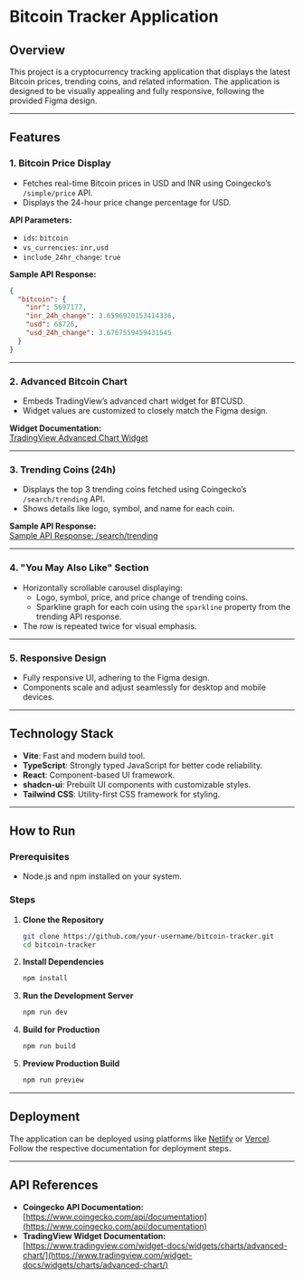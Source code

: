 # Bitcoin Tracker Application

## Overview
This project is a cryptocurrency tracking application that displays the latest Bitcoin prices, trending coins, and related information. The application is designed to be visually appealing and fully responsive, following the provided Figma design.

---

## Features

### 1. **Bitcoin Price Display**
   - Fetches real-time Bitcoin prices in USD and INR using Coingecko’s `/simple/price` API.
   - Displays the 24-hour price change percentage for USD.

   **API Parameters:**
   - `ids`: `bitcoin`
   - `vs_currencies`: `inr,usd`
   - `include_24hr_change`: `true`

   **Sample API Response:**
   ```json
   {
     "bitcoin": {
       "inr": 5697177,
       "inr_24h_change": 3.6596920153414336,
       "usd": 68726,
       "usd_24h_change": 3.6767559459431545
     }
   }
   ```

---

### 2. **Advanced Bitcoin Chart**
   - Embeds TradingView’s advanced chart widget for BTCUSD.
   - Widget values are customized to closely match the Figma design.

   **Widget Documentation:**  
   [TradingView Advanced Chart Widget](https://www.tradingview.com/widget-docs/widgets/charts/advanced-chart/)

---

### 3. **Trending Coins (24h)**
   - Displays the top 3 trending coins fetched using Coingecko’s `/search/trending` API.
   - Shows details like logo, symbol, and name for each coin.

   **Sample API Response:**  
   [Sample API Response: /search/trending](https://www.notion.so/Sample-API-Response-search-trending-e85623b447e94deb9da67d3b112b8761?pvs=21)

---

### 4. **"You May Also Like" Section**
   - Horizontally scrollable carousel displaying:
     - Logo, symbol, price, and price change of trending coins.
     - Sparkline graph for each coin using the `sparkline` property from the trending API response.
   - The row is repeated twice for visual emphasis.

---

### 5. **Responsive Design**
   - Fully responsive UI, adhering to the Figma design.
   - Components scale and adjust seamlessly for desktop and mobile devices.

---

## Technology Stack

- **Vite**: Fast and modern build tool.
- **TypeScript**: Strongly typed JavaScript for better code reliability.
- **React**: Component-based UI framework.
- **shadcn-ui**: Prebuilt UI components with customizable styles.
- **Tailwind CSS**: Utility-first CSS framework for styling.

---

## How to Run

### Prerequisites
- Node.js and npm installed on your system.

### Steps
1. **Clone the Repository**  
   ```bash
   git clone https://github.com/your-username/bitcoin-tracker.git
   cd bitcoin-tracker
   ```

2. **Install Dependencies**  
   ```bash
   npm install
   ```

3. **Run the Development Server**  
   ```bash
   npm run dev
   ```

4. **Build for Production**  
   ```bash
   npm run build
   ```

5. **Preview Production Build**  
   ```bash
   npm run preview
   ```

---

## Deployment
The application can be deployed using platforms like [Netlify](https://www.netlify.com/) or [Vercel](https://vercel.com/). Follow the respective documentation for deployment steps.

---

## API References
- **Coingecko API Documentation:** [https://www.coingecko.com/api/documentation](https://www.coingecko.com/api/documentation)  
- **TradingView Widget Documentation:** [https://www.tradingview.com/widget-docs/widgets/charts/advanced-chart/](https://www.tradingview.com/widget-docs/widgets/charts/advanced-chart/)


